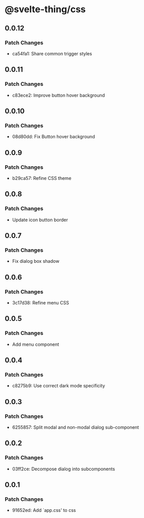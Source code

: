 # @svelte-thing/css

## 0.0.12

### Patch Changes

- ca54fa1: Share common trigger styles

## 0.0.11

### Patch Changes

- c83ece2: Improve button hover background

## 0.0.10

### Patch Changes

- 08d80dd: Fix Button hover background

## 0.0.9

### Patch Changes

- b29ca57: Refine CSS theme

## 0.0.8

### Patch Changes

- Update icon button border

## 0.0.7

### Patch Changes

- Fix dialog box shadow

## 0.0.6

### Patch Changes

- 3c17d38: Refine menu CSS

## 0.0.5

### Patch Changes

- Add menu component

## 0.0.4

### Patch Changes

- c8275b9: Use correct dark mode specificity

## 0.0.3

### Patch Changes

- 6255857: Split modal and non-modal dialog sub-component

## 0.0.2

### Patch Changes

- 03ff2ce: Decompose dialog into subcomponents

## 0.0.1

### Patch Changes

- 91652ed: Add `app.css' to css
